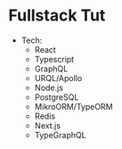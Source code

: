 # Fullstack Tut

- Tech:
  - React
  - Typescript
  - GraphQL
  - URQL/Apollo
  - Node.js
  - PostgreSQL
  - MikroORM/TypeORM
  - Redis
  - Next.js
  - TypeGraphQL
